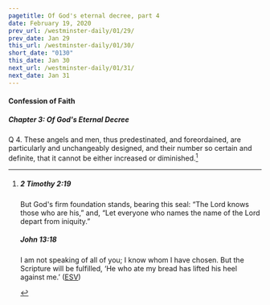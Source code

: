 ```yaml
---
pagetitle: Of God's eternal decree, part 4
date: February 19, 2020
prev_url: /westminster-daily/01/29/
prev_date: Jan 29
this_url: /westminster-daily/01/30/
short_date: "0130"
this_date: Jan 30
next_url: /westminster-daily/01/31/
next_date: Jan 31
---
```


#### Confession of Faith

##### Chapter 3: Of God's Eternal Decree

<span class="q">Q 4.</span> These angels and men, thus predestinated, and foreordained, are particularly and unchangeably designed, and their number so certain and definite, that it cannot be either increased or diminished.[^fnref:wcf1]

[^fnref:wcf1]: <div class="esv"><h5>2 Timothy 2:19</h5> <div class="esv-text"><p id="p55002019.01-1">But God's firm foundation stands, bearing this seal: &#8220;The Lord knows those who are his,&#8221; and, &#8220;Let everyone who names the name of the Lord depart from iniquity.&#8221;</p> </div><h5>John 13:18</h5> <div class="esv-text"><p id="p43013018.01-2"><span class="woc">I am not speaking of all of you; I know whom I have chosen. But the Scripture will be fulfilled, &#8216;He who ate my bread has lifted his heel against me.&#8217;</span>  (<a href="http://www.esv.org" class="copyright">ESV</a>)</p> </div> </div>

